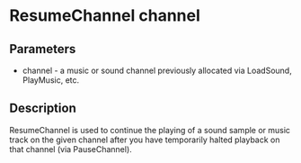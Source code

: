 # ResumeChannel channel

## Parameters

- channel - a music or sound channel previously allocated via LoadSound, PlayMusic,  etc.

## Description

ResumeChannel is used to continue the playing of a sound sample or music  track on the given channel after you have temporarily halted playback on that  channel (via PauseChannel).
